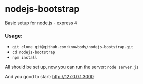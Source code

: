 # nodejs-bootstrap

Basic setup for node.js - express 4

### Usage:

- `git clone git@github.com:knowbody/nodejs-bootstrap.git`
- `cd nodejs-bootstrap`
- `npm install`

All should be set up, now you can run the server:
`node server.js`

And you good to start:
http://127.0.0.1:3000
